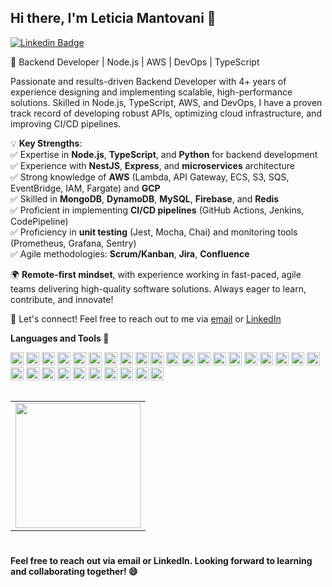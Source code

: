 ## Hi there, I'm Leticia Mantovani 👋

[![Linkedin Badge](https://img.shields.io/badge/-LinkedIn-blue?style=flat-square&logo=Linkedin&logoColor=white&link=https://www.linkedin.com/in/leticia-mantovani-a61356161/)](https://www.linkedin.com/in/leticia-mantovani-a61356161/)  

🚀 Backend Developer | Node.js | AWS | DevOps | TypeScript  

Passionate and results-driven Backend Developer with 4+ years of experience designing and implementing scalable, high-performance solutions. Skilled in Node.js, TypeScript, AWS, and DevOps, I have a proven track record of developing robust APIs, optimizing cloud infrastructure, and improving CI/CD pipelines.  

💡 **Key Strengths**:  
✅ Expertise in **Node.js**, **TypeScript**, and **Python** for backend development  
✅ Experience with **NestJS**, **Express**, and **microservices** architecture  
✅ Strong knowledge of **AWS** (Lambda, API Gateway, ECS, S3, SQS, EventBridge, IAM, Fargate) and **GCP**  
✅ Skilled in **MongoDB**, **DynamoDB**, **MySQL**, **Firebase**, and **Redis**  
✅ Proficient in implementing **CI/CD pipelines** (GitHub Actions, Jenkins, CodePipeline)  
✅ Proficiency in **unit testing** (Jest, Mocha, Chai) and monitoring tools (Prometheus, Grafana, Sentry)  
✅ Agile methodologies: **Scrum/Kanban**, **Jira**, **Confluence**  

🌍 **Remote-first mindset**, with experience working in fast-paced, agile teams delivering high-quality software solutions. Always eager to learn, contribute, and innovate!  

📩 Let's connect! Feel free to reach out to me via [email](mailto:leticiamantovani159@gmail.com) or [LinkedIn](https://www.linkedin.com/in/leticia-mantovani-a61356161/)  


**Languages and Tools 🚀**

<a href="https://www.typescriptlang.org/" title="Typescript"><img src="https://github.com/tomchen/stack-icons/blob/master/logos/typescript-icon.svg" alt="Typescript" width="21px" height="21px"></a>
<a href="https://developer.mozilla.org/en-US/docs/Web/JavaScript" title="JavaScript"><img src="https://github.com/tomchen/stack-icons/blob/master/logos/javascript.svg" alt="JavaScript" width="21px" height="21px"></a>
<a href="https://www.python.org" title="Python"><img src="https://github.com/tomchen/stack-icons/blob/master/logos/python.svg" alt="Python" width="21px" height="21px"></a>
<a href="https://reactjs.org/" title="React"><img src="https://github.com/tomchen/stack-icons/blob/master/logos/react.svg" alt="React" width="21px" height="21px"></a>
<a href="https://www.w3.org/TR/CSS/" title="CSS3"><img src="https://github.com/tomchen/stack-icons/blob/master/logos/css-3.svg" alt="CSS3" width="21px" height="21px"></a>
<a href="https://styled-components.com" title="Styled Components"><img src="https://github.com/styled-components/brand/blob/master/styled-components.png" alt="Styled Components" width="21px" height="21px"></a>
<a href="https://tailwindcss.com" title="Tailwind CSS"><img src="https://github.com/tomchen/stack-icons/blob/master/logos/tailwindcss-icon.svg" alt="Tailwind CSS" width="21px" height="21px"></a>
<a href="https://sass-lang.com/" title="Sass"><img src="https://github.com/tomchen/stack-icons/blob/master/logos/sass.svg" alt="Sass" width="21px" height="21px"></a>
<a href="https://www.w3.org/TR/html5/" title="HTML5"><img src="https://github.com/tomchen/stack-icons/blob/master/logos/html-5.svg" alt="HTML5" width="21px" height="21px"></a>
<a href="https://nodejs.org/" title="Node.js"><img src="https://github.com/tomchen/stack-icons/blob/master/logos/nodejs-icon.svg" alt="Node.js" width="21px" height="21px"></a>
<a href="https://expressjs.com/" title="Express"><img src="https://github.com/tomchen/stack-icons/blob/master/logos/express.svg" alt="Express" width="21px" height="21px"></a>
<a href="https://sequelize.org" title="Sequelize"><img src="https://github.com/tomchen/stack-icons/blob/master/logos/sequelize.svg" alt="Sequelize" width="21px" height="21px"></a>
<a href="https://www.mongodb.org/" title="MongoDB"><img src="https://github.com/tomchen/stack-icons/blob/master/logos/mongodb-icon.svg" alt="MongoDB" width="21px" height="21px"></a>
<a href="https://www.postgresql.org" title="PostgreSQL"><img src="https://github.com/tomchen/stack-icons/blob/master/logos/postgresql.svg" alt="PostgreSQL" width="21px" height="21px"></a>
<a href="https://graphql.org/" title="GraphQL"><img src="https://github.com/tomchen/stack-icons/blob/master/logos/graphql.svg" alt="GraphQL" width="21px" height="21px"></a>
<a href="https://www.docker.com/" title="docker"><img src="https://github.com/tomchen/stack-icons/blob/master/logos/docker-icon.svg" alt="docker" width="21px" height="21px"></a>
<a href="https://www.jenkins.io" title="Jenkins"><img src="https://github.com/tomchen/stack-icons/blob/master/logos/jenkins.svg" alt="Jenkins" width="21px" height="21px"></a>
<a href="https://nextjs.org" title="Next.js"><img src="https://github.com/tomchen/stack-icons/blob/master/logos/nextjs.svg" alt="Next.js" width="21px" height="21px"></a>
<a href="https://git-scm.com/" title="Git"><img src="https://github.com/tomchen/stack-icons/blob/master/logos/git-icon.svg" alt="Git" width="21px" height="21px"></a>
<a href="https://www.npmjs.com/" title="NPM"><img src="https://github.com/tomchen/stack-icons/blob/master/logos/npm.svg" alt="NPM" width="21px" height="21px"></a>
<a href="https://yarnpkg.com/" title="Yarn"><img src="https://github.com/tomchen/stack-icons/blob/master/logos/yarn.svg" alt="Yarn" width="21px" height="21px"></a>
<a href="https://eslint.org/" title="ESLint"><img src="https://github.com/tomchen/stack-icons/blob/master/logos/eslint.svg" alt="ESLint" width="21px" height="21px"></a>
<a href="https://prettier.io/" title="Prettier"><img src="https://github.com/tomchen/stack-icons/blob/master/logos/prettier.svg" alt="Prettier" width="21px" height="21px"></a>
<a href="https://jestjs.io/" title="Jest"><img src="https://github.com/tomchen/stack-icons/blob/master/logos/jest.svg" alt="Jest" width="21px" height="21px"></a>
<a href="https://code.visualstudio.com/" title="Visual Studio Code"><img src="https://github.com/tomchen/stack-icons/blob/master/logos/visual-studio-code.svg" alt="Visual Studio Code" width="21px" height="21px"></a>
<a href="https://aws.amazon.com" ><img src="https://raw.githubusercontent.com/tomchen/stack-icons/634d5c036a2a7ca0115c94ab2ce86c7e79e01e13/logos/aws.svg" alt="AWS" width="21px" height="21px"></a>
<a href="https://console.cloud.google.com" ><img src="https://raw.githubusercontent.com/tomchen/stack-icons/634d5c036a2a7ca0115c94ab2ce86c7e79e01e13/logos/google-cloud-platform.svg" alt="GCP" width="21px" height="21px"></a>
<a href="https://www.mysql.com/" title="MySQL"><img src="https://github.com/tomchen/stack-icons/blob/master/logos/mysql.svg" alt="MySQL" width="21px" height="21px"></a>
<a href="https://firebase.google.com/" title="Firebase"><img src="https://github.com/tomchen/stack-icons/blob/master/logos/firebase.svg" alt="Firebase" width="21px" height="21px"></a>
<a href="https://redis.io/" title="Redis"><img src="https://github.com/tomchen/stack-icons/blob/master/logos/redis.svg" alt="Redis" width="21px" height="21px"></a>

<table align="left">
  <row>
    <td>
      <img height='200' src='https://github-readme-stats.vercel.app/api/top-langs/?username=leticiamantovani&layout=compact&theme=radical&size_weight=0.5&count_weight=0.5'>
    </td>
  </row>
</table> 

###

<br clear="both">

###

**Feel free to reach out via email or LinkedIn. Looking forward to learning and collaborating together! 😄**
